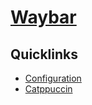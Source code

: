 # [Waybar](https://github.com/Alexays/Waybar/)

## Quicklinks

- [Configuration](https://github.com/Alexays/Waybar/wiki/Configuration)
- [Catppuccin](https://github.com/catppuccin/waybar)
